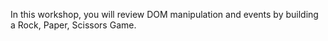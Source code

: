 In this workshop, you will review DOM manipulation and events by building a Rock, Paper, Scissors Game.

